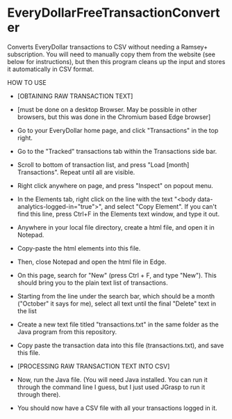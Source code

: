 # EveryDollarFreeTransactionConverter
Converts EveryDollar transactions to CSV without needing a Ramsey+ subscription. You will need to manually copy them from the website (see below for instructions), but then this program cleans up the input and stores it automatically in CSV format.

HOW TO USE
* [OBTAINING RAW TRANSACTION TEXT]
* [must be done on a desktop Browser. May be possible in other browsers, but this was done in the Chromium based Edge browser]
* Go to your EveryDollar home page, and click "Transactions" in the top right.
* Go to the "Tracked" transactions tab within the Transactions side bar.
* Scroll to bottom of transaction list, and press "Load [month] Transactions". Repeat until all are visible.
* Right click anywhere on page, and press "Inspect" on popout menu.
* In the Elements tab, right click on the line with the text "\<body data-analytics-logged-in="true"\>", and select "Copy Element". If you can't find this line, press Ctrl+F in the Elements text window, and type it out.
* Anywhere in your local file directory, create a html file, and open it in Notepad.
* Copy-paste the html elements into this file.
* Then, close Notepad and open the html file in Edge.
* On this page, search for "New" (press Ctrl + F, and type "New"). This should bring you to the plain text list of transactions.
* Starting from the line under the search bar, which should be a month ("October" it says for me), select all text until the final "Delete" text in the list
* Create a new text file titled "transactions.txt" in the same folder as the Java program from this repository.
* Copy paste the transaction data into this file (transactions.txt), and save this file.

* [PROCESSING RAW TRANSACTION TEXT INTO CSV]
* Now, run the Java file. (You will need Java installed. You can run it through the command line I guess, but I just used JGrasp to run it through there).
* You should now have a CSV file with all your transactions logged in it.
